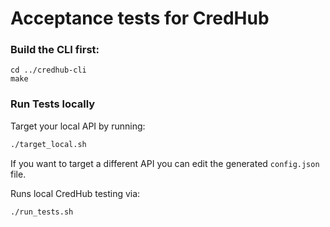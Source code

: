 # Acceptance tests for CredHub

### Build the CLI first:

```
cd ../credhub-cli
make
```

### Run Tests locally

Target your local API by running:

```sh
./target_local.sh
```

If you want to target a different API you can edit the generated `config.json` file.

Runs local CredHub testing via:

```sh
./run_tests.sh
```
